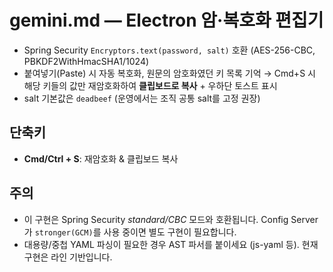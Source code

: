 # gemini.md — Electron 암·복호화 편집기

- Spring Security `Encryptors.text(password, salt)` 호환 (AES-256-CBC, PBKDF2WithHmacSHA1/1024)
- 붙여넣기(Paste) 시 자동 복호화, 원문의 암호화였던 키 목록 기억 → Cmd+S 시 해당 키들의 값만 재암호화하여 **클립보드로 복사** + 우하단 토스트 표시
- salt 기본값은 `deadbeef` (운영에서는 조직 공통 salt를 고정 권장)

## 단축키
- **Cmd/Ctrl + S**: 재암호화 & 클립보드 복사

## 주의
- 이 구현은 Spring Security *standard/CBC* 모드와 호환됩니다. Config Server가 `stronger(GCM)`를 사용 중이면 별도 구현이 필요합니다.
- 대용량/중첩 YAML 파싱이 필요한 경우 AST 파서를 붙이세요 (js-yaml 등). 현재 구현은 라인 기반입니다.